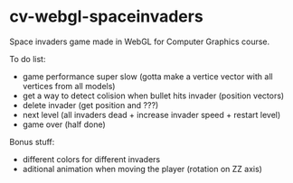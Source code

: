 # cv-webgl-spaceinvaders
Space invaders game made in WebGL for Computer Graphics course.

To do list:
- game performance super slow (gotta make a vertice vector with all vertices from all models)
- get a way to detect colision when bullet hits invader (position vectors)
- delete invader (get position and ???)
- next level (all invaders dead + increase invader speed + restart level)
- game over (half done)

Bonus stuff:
- different colors for different invaders
- aditional animation when moving the player (rotation on ZZ axis)
